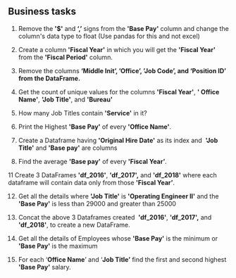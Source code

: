 ## Business tasks
1. Remove the **'$'** and **‘,’** signs from the **'Base Pay'** column and change the column's data type to float (Use pandas for this and not excel)

2. Create a column **'Fiscal Year'** in which you will get the **'Fiscal Year'** from the **'Fiscal Period'** column.

3. Remove the columns **‘Middle Init’, ’Office’, ’Job Code’, and ‘Position ID’ from the DataFrame.**

4. Get the count of unique values for the columns **'Fiscal Year'**, **' Office Name'**, **'Job Title'**, and **'Bureau'**

7. How many Job Titles contain **'Service'** in it?

8. Print the Highest **'Base Pay'** of every **'Office Name'**.

9. Create a Dataframe having **'Original Hire Date'** as its index and  **'Job Title'** and **'Base pay'** are columns

10. Find the average **'Base pay'** of every **'Fiscal Year’**.

11 Create 3 DataFrames **'df_2016'**, **'df_2017',** and **'df_2018'** where each dataframe will contain data only from those **'Fiscal Year’**.

12. Get all the details where **'Job Title'** is **'Operating Engineer II'** and the **'Base Pay'** is less than 29000 and greater than 25000

13. Concat the above 3 Dataframes created  **'df_2016'**, **'df_2017',** and **'df_2018'**, to create a new DataFrame.

14. Get all the details of Employees whose **'Base Pay'** is the minimum or **'Base Pay'** is the maximum

1. For each ‘**Office Name**’ and ‘**Job Title’**  find the first and second highest  **'Base Pay'**  salary.
